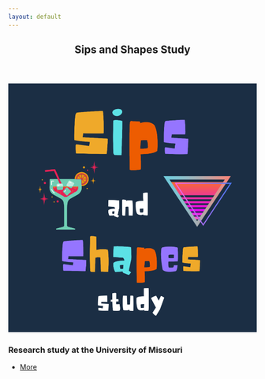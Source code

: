 ```yaml
---
layout: default
---
```


<!-- Section -->
<section>
	<header class="major">
		<h2>Sips and Shapes Study</h2>
	</header>
	<div class="posts">
		<article>
			<a href="{{ 'sipsandshapes.html' | absolute_url }}" class="image small"><img src="assets/images/SASSlogo2.png" alt="" /></a>
			<h3>Research study at the University of Missouri</h3>
			<ul class="actions">
				<li><a href="{{ 'sipsandshapes.html' | absolute_url }}" class="button">More</a></li>
			</ul>
		</article>
		</div>
</section>
